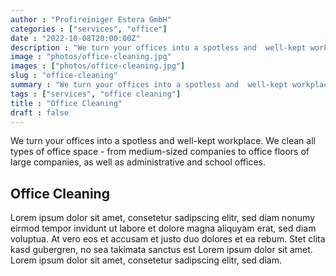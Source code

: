 ```yaml
---
author : "Profireiniger Estera GmbH"
categories : ["services", "office"]
date : "2022-10-08T20:00:00Z"
description : "We turn your offices into a spotless and  well-kept workplace. We clean all types of office space - from medium-sized companies to office floors of large companies, as well as administrative and school offices."
image : "photos/office-cleaning.jpg"
images : ["photos/office-cleaning.jpg"]
slug : "office-cleaning"
summary : "We turn your offices into a spotless and  well-kept workplace. We clean all types of office space - from medium-sized companies to office floors of large companies, as well as administrative and school offices."
tags : ["services", "office cleaning"]
title : "Office Cleaning"
draft : false
---
```


We turn your offices into a spotless and  well-kept workplace. We clean all types of office space - from medium-sized companies to office floors of large companies, as well as administrative and school offices.

## Office Cleaning
Lorem ipsum dolor sit amet, consetetur sadipscing elitr, sed diam nonumy eirmod tempor invidunt ut labore et dolore magna aliquyam erat, sed diam voluptua. At vero eos et accusam et justo duo dolores et ea rebum. Stet clita kasd gubergren, no sea takimata sanctus est Lorem ipsum dolor sit amet. Lorem ipsum dolor sit amet, consetetur sadipscing elitr, sed diam.